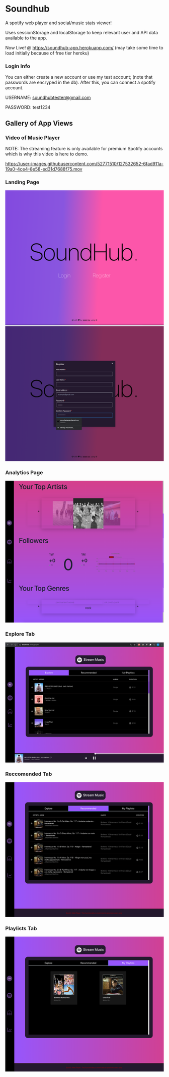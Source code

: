 # Soundhub
A spotify web player and social/music stats viewer!

Uses sessionStorage and localStorage to keep relevant user and API data available to the app.

Now Live! @ https://soundhub-app.herokuapp.com/ (may take some time to load initially because of free tier heroku)

### Login Info
You can either create a new account or use my test account; (note that passwords are encryped in the db). After this, you can connect a spotify account.

USERNAME: soundhubtester@gmail.com

PASSWORD: test1234

## Gallery of App Views

### Video of Music Player
NOTE: The streaming feature is only available for premium Spotify accounts which is why this video is here to demo.


https://user-images.githubusercontent.com/52771510/127532652-6fad911a-19a0-4ce4-8e58-ed31d7688f75.mov



### Landing Page

![Alt text](/Landing.png?raw=true "Optional Title")
![Alt text](/Register.png?raw=true "Optional Title")


### Analytics Page

![Alt text](/Analytics.png?raw=true "Optional Title")


### Explore Tab 

![Alt text](/Explore.png?raw=true "Optional Title")


### Reccomended Tab 

![Alt text](/Reccomended.png?raw=true "Optional Title")


### Playlists Tab 

![Alt text](/Playlists.png?raw=true "Optional Title")

